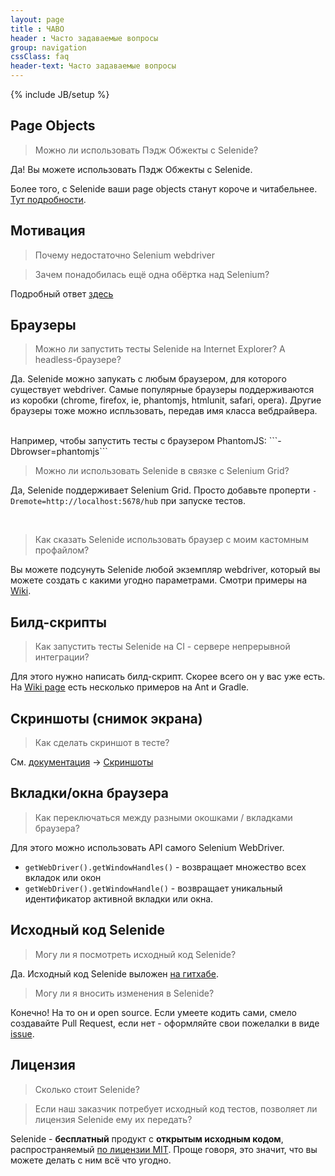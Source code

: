 ```yaml
---
layout: page
title : ЧАВО
header : Часто задаваемые вопросы
group: navigation
cssClass: faq
header-text: Часто задаваемые вопросы
---
```

{% include JB/setup %}

## Page Objects
> Можно ли использовать Пэдж Обжекты с Selenide?
 
Да! Вы можете использовать Пэдж Обжекты с Selenide.

Более того, с Selenide ваши page objects станут короче и читабельнее. [Тут подробности](/documentation/page-objects.html).

## Мотивация

> Почему недостаточно Selenium webdriver

> Зачем понадобилась ещё одна обёртка над Selenium?

Подробный ответ [здесь](/documentation/selenide-vs-selenium.html)

## Браузеры
>Можно ли запустить тесты Selenide на Internet Explorer? А headless-браузере?

Да.
Selenide можно запукать с любым браузером, для которого существует webdriver. Самые популярные браузеры
поддерживаются из коробки (chrome, firefox, ie, phantomjs, htmlunit, safari, opera).
Другие браузеры тоже можно испльзовать, передав имя класса вебдрайвера.

<br/>
Например, чтобы запустить тесты с браузером PhantomJS:
```-Dbrowser=phantomjs```

<br/>

>Можно ли использовать Selenide в связке с Selenium Grid?

Да, Selenide поддерживает Selenium Grid. Просто добавьте проперти `-Dremote=http://localhost:5678/hub` при запуске тестов.

<br/>

>Как сказать Selenide использовать браузер с моим кастомным профайлом?

Вы можете подсунуть Selenide любой экземпляр webdriver, который вы можете создать с какими угодно параметрами.
Смотри примеры на [Wiki](https://github.com/codeborne/selenide/wiki/How-Selenide-creates-WebDriver).

## Билд-скрипты

>Как запустить тесты Selenide на CI - сервере непрерывной интеграции?

Для этого нужно написать билд-скрипт. Скорее всего он у вас уже есть.
На [Wiki page](https://github.com/codeborne/selenide/wiki/Build-script/) есть несколько примеров на Ant и Gradle.


## Скриншоты (снимок экрана)

> Как сделать скриншот в тесте?

См. [документация](/documentation.html) -> [Скриншоты](/documentation/screenshots.html)



## Вкладки/окна браузера

> Как переключаться между разными окошками / вкладками браузера?

Для этого можно использовать API самого Selenium WebDriver.

  * `getWebDriver().getWindowHandles()` - возвращает множество всех вкладок или окон
  * `getWebDriver().getWindowHandle()` - возвращает уникальный идентификатор активной вкладки или окна.

## Исходный код Selenide

> Могу ли я посмотреть исходный код Selenide?

Да. Исходный код Selenide выложен [на гитхабе](https://github.com/codeborne/selenide/).

> Могу ли я вносить изменения в Selenide?

Конечно! На то он и open source. Если умеете кодить сами, смело создавайте Pull Request, если нет - оформляйте свои
пожелалки в виде [issue](https://github.com/codeborne/selenide/issues).

## Лицензия

> Сколько стоит Selenide?

> Если наш заказчик потребует исходный код тестов, позволяет ли лицензия Selenide ему их передать?

Selenide - __бесплатный__ продукт с __открытым исходным кодом__, распространяемый [по лицензии MIT](https://github.com/codeborne/selenide/blob/master/LICENSE).
Проще говоря, это значит, что вы можете делать с ним всё что угодно.